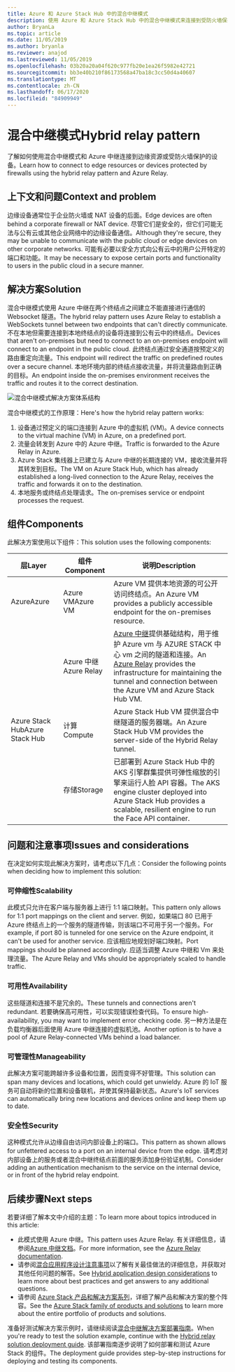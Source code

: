 ```yaml
---
title: Azure 和 Azure Stack Hub 中的混合中继模式
description: 使用 Azure 和 Azure Stack Hub 中的混合中继模式来连接到受防火墙保护的边缘资源。
author: BryanLa
ms.topic: article
ms.date: 11/05/2019
ms.author: bryanla
ms.reviewer: anajod
ms.lastreviewed: 11/05/2019
ms.openlocfilehash: 03b20a20a04f620c977fb20e1ea26f5982e42721
ms.sourcegitcommit: bb3e40b210f86173568a47ba18c3cc50d4a40607
ms.translationtype: MT
ms.contentlocale: zh-CN
ms.lasthandoff: 06/17/2020
ms.locfileid: "84909949"
---
```

# <a name="hybrid-relay-pattern"></a><span data-ttu-id="b78ee-103">混合中继模式</span><span class="sxs-lookup"><span data-stu-id="b78ee-103">Hybrid relay pattern</span></span>

<span data-ttu-id="b78ee-104">了解如何使用混合中继模式和 Azure 中继连接到边缘资源或受防火墙保护的设备。</span><span class="sxs-lookup"><span data-stu-id="b78ee-104">Learn how to connect to edge resources or devices protected by firewalls using the hybrid relay pattern and Azure Relay.</span></span>

## <a name="context-and-problem"></a><span data-ttu-id="b78ee-105">上下文和问题</span><span class="sxs-lookup"><span data-stu-id="b78ee-105">Context and problem</span></span>

<span data-ttu-id="b78ee-106">边缘设备通常位于企业防火墙或 NAT 设备的后面。</span><span class="sxs-lookup"><span data-stu-id="b78ee-106">Edge devices are often behind a corporate firewall or NAT device.</span></span> <span data-ttu-id="b78ee-107">尽管它们是安全的，但它们可能无法与公有云或其他企业网络中的边缘设备通信。</span><span class="sxs-lookup"><span data-stu-id="b78ee-107">Although they're secure, they may be unable to communicate with the public cloud or edge devices on other corporate networks.</span></span> <span data-ttu-id="b78ee-108">可能有必要以安全方式向公有云中的用户公开特定的端口和功能。</span><span class="sxs-lookup"><span data-stu-id="b78ee-108">It may be necessary to expose certain ports and functionality to users in the public cloud in a secure manner.</span></span>

## <a name="solution"></a><span data-ttu-id="b78ee-109">解决方案</span><span class="sxs-lookup"><span data-stu-id="b78ee-109">Solution</span></span>

<span data-ttu-id="b78ee-110">混合中继模式使用 Azure 中继在两个终结点之间建立不能直接进行通信的 Websocket 隧道。</span><span class="sxs-lookup"><span data-stu-id="b78ee-110">The hybrid relay pattern uses Azure Relay to establish a WebSockets tunnel between two endpoints that can't directly communicate.</span></span> <span data-ttu-id="b78ee-111">不在本地但需要连接到本地终结点的设备将连接到公有云中的终结点。</span><span class="sxs-lookup"><span data-stu-id="b78ee-111">Devices that aren't on-premises but need to connect to an on-premises endpoint will connect to an endpoint in the public cloud.</span></span> <span data-ttu-id="b78ee-112">此终结点通过安全通道按预定义的路由重定向流量。</span><span class="sxs-lookup"><span data-stu-id="b78ee-112">This endpoint will redirect the traffic on predefined routes over a secure channel.</span></span> <span data-ttu-id="b78ee-113">本地环境内部的终结点接收流量，并将流量路由到正确的目标。</span><span class="sxs-lookup"><span data-stu-id="b78ee-113">An endpoint inside the on-premises environment receives the traffic and routes it to the correct destination.</span></span>

![混合中继模式解决方案体系结构](media/pattern-hybrid-relay/solution-architecture.png)

<span data-ttu-id="b78ee-115">混合中继模式的工作原理：</span><span class="sxs-lookup"><span data-stu-id="b78ee-115">Here's how the hybrid relay pattern works:</span></span>

1. <span data-ttu-id="b78ee-116">设备通过预定义的端口连接到 Azure 中的虚拟机 (VM)。</span><span class="sxs-lookup"><span data-stu-id="b78ee-116">A device connects to the virtual machine (VM) in Azure, on a predefined port.</span></span>
2. <span data-ttu-id="b78ee-117">流量会转发到 Azure 中的 Azure 中继。</span><span class="sxs-lookup"><span data-stu-id="b78ee-117">Traffic is forwarded to the Azure Relay in Azure.</span></span>
3. <span data-ttu-id="b78ee-118">Azure Stack 集线器上已建立与 Azure 中继的长期连接的 VM，接收流量并将其转发到目标。</span><span class="sxs-lookup"><span data-stu-id="b78ee-118">The VM on Azure Stack Hub, which has already established a long-lived connection to the Azure Relay, receives the traffic and forwards it on to the destination.</span></span>
4. <span data-ttu-id="b78ee-119">本地服务或终结点处理请求。</span><span class="sxs-lookup"><span data-stu-id="b78ee-119">The on-premises service or endpoint processes the request.</span></span>

## <a name="components"></a><span data-ttu-id="b78ee-120">组件</span><span class="sxs-lookup"><span data-stu-id="b78ee-120">Components</span></span>

<span data-ttu-id="b78ee-121">此解决方案使用以下组件：</span><span class="sxs-lookup"><span data-stu-id="b78ee-121">This solution uses the following components:</span></span>

| <span data-ttu-id="b78ee-122">层</span><span class="sxs-lookup"><span data-stu-id="b78ee-122">Layer</span></span> | <span data-ttu-id="b78ee-123">组件</span><span class="sxs-lookup"><span data-stu-id="b78ee-123">Component</span></span> | <span data-ttu-id="b78ee-124">说明</span><span class="sxs-lookup"><span data-stu-id="b78ee-124">Description</span></span> |
|----------|-----------|-------------|
| <span data-ttu-id="b78ee-125">Azure</span><span class="sxs-lookup"><span data-stu-id="b78ee-125">Azure</span></span> | <span data-ttu-id="b78ee-126">Azure VM</span><span class="sxs-lookup"><span data-stu-id="b78ee-126">Azure VM</span></span> | <span data-ttu-id="b78ee-127">Azure VM 提供本地资源的可公开访问终结点。</span><span class="sxs-lookup"><span data-stu-id="b78ee-127">An Azure VM provides a publicly accessible endpoint for the on-premises resource.</span></span> |
| | <span data-ttu-id="b78ee-128">Azure 中继</span><span class="sxs-lookup"><span data-stu-id="b78ee-128">Azure Relay</span></span> | <span data-ttu-id="b78ee-129">[Azure 中继](/azure/azure-relay/)提供基础结构，用于维护 Azure vm 与 AZURE STACK 中心 vm 之间的隧道和连接。</span><span class="sxs-lookup"><span data-stu-id="b78ee-129">An [Azure Relay](/azure/azure-relay/) provides the infrastructure for maintaining the tunnel and connection between the Azure VM and Azure Stack Hub VM.</span></span>|
| <span data-ttu-id="b78ee-130">Azure Stack Hub</span><span class="sxs-lookup"><span data-stu-id="b78ee-130">Azure Stack Hub</span></span> | <span data-ttu-id="b78ee-131">计算</span><span class="sxs-lookup"><span data-stu-id="b78ee-131">Compute</span></span> | <span data-ttu-id="b78ee-132">Azure Stack Hub VM 提供混合中继隧道的服务器端。</span><span class="sxs-lookup"><span data-stu-id="b78ee-132">An Azure Stack Hub VM provides the server-side of the Hybrid Relay tunnel.</span></span> |
| | <span data-ttu-id="b78ee-133">存储</span><span class="sxs-lookup"><span data-stu-id="b78ee-133">Storage</span></span> | <span data-ttu-id="b78ee-134">已部署到 Azure Stack Hub 中的 AKS 引擎群集提供可弹性缩放的引擎来运行人脸 API 容器。</span><span class="sxs-lookup"><span data-stu-id="b78ee-134">The AKS engine cluster deployed into Azure Stack Hub provides a scalable, resilient engine to run the Face API container.</span></span>|

## <a name="issues-and-considerations"></a><span data-ttu-id="b78ee-135">问题和注意事项</span><span class="sxs-lookup"><span data-stu-id="b78ee-135">Issues and considerations</span></span>

<span data-ttu-id="b78ee-136">在决定如何实现此解决方案时，请考虑以下几点：</span><span class="sxs-lookup"><span data-stu-id="b78ee-136">Consider the following points when deciding how to implement this solution:</span></span>

### <a name="scalability"></a><span data-ttu-id="b78ee-137">可伸缩性</span><span class="sxs-lookup"><span data-stu-id="b78ee-137">Scalability</span></span>

<span data-ttu-id="b78ee-138">此模式只允许在客户端与服务器上进行 1:1 端口映射。</span><span class="sxs-lookup"><span data-stu-id="b78ee-138">This pattern only allows for 1:1 port mappings on the client and server.</span></span> <span data-ttu-id="b78ee-139">例如，如果端口 80 已用于 Azure 终结点上的一个服务的隧道传输，则该端口不可用于另一个服务。</span><span class="sxs-lookup"><span data-stu-id="b78ee-139">For example, if port 80 is tunneled for one service on the Azure endpoint, it can't be used for another service.</span></span> <span data-ttu-id="b78ee-140">应该相应地规划好端口映射。</span><span class="sxs-lookup"><span data-stu-id="b78ee-140">Port mappings should be planned accordingly.</span></span> <span data-ttu-id="b78ee-141">应适当调整 Azure 中继和 Vm 来处理流量。</span><span class="sxs-lookup"><span data-stu-id="b78ee-141">The Azure Relay and VMs should be appropriately scaled to handle traffic.</span></span>

### <a name="availability"></a><span data-ttu-id="b78ee-142">可用性</span><span class="sxs-lookup"><span data-stu-id="b78ee-142">Availability</span></span>

<span data-ttu-id="b78ee-143">这些隧道和连接不是冗余的。</span><span class="sxs-lookup"><span data-stu-id="b78ee-143">These tunnels and connections aren't redundant.</span></span> <span data-ttu-id="b78ee-144">若要确保高可用性，可以实现错误检查代码。</span><span class="sxs-lookup"><span data-stu-id="b78ee-144">To ensure high-availability, you may want to implement error checking code.</span></span> <span data-ttu-id="b78ee-145">另一种方法是在负载均衡器后面使用 Azure 中继连接的虚拟机池。</span><span class="sxs-lookup"><span data-stu-id="b78ee-145">Another option is to have a pool of Azure Relay-connected VMs behind a load balancer.</span></span>

### <a name="manageability"></a><span data-ttu-id="b78ee-146">可管理性</span><span class="sxs-lookup"><span data-stu-id="b78ee-146">Manageability</span></span>

<span data-ttu-id="b78ee-147">此解决方案可能跨越许多设备和位置，因而变得不好管理。</span><span class="sxs-lookup"><span data-stu-id="b78ee-147">This solution can span many devices and locations, which could get unwieldy.</span></span> <span data-ttu-id="b78ee-148">Azure 的 IoT 服务可自动将新的位置和设备联机，并使其保持最新状态。</span><span class="sxs-lookup"><span data-stu-id="b78ee-148">Azure's IoT services can automatically bring new locations and devices online and keep them up to date.</span></span>

### <a name="security"></a><span data-ttu-id="b78ee-149">安全性</span><span class="sxs-lookup"><span data-stu-id="b78ee-149">Security</span></span>

<span data-ttu-id="b78ee-150">这种模式允许从边缘自由访问内部设备上的端口。</span><span class="sxs-lookup"><span data-stu-id="b78ee-150">This pattern as shown allows for unfettered access to a port on an internal device from the edge.</span></span> <span data-ttu-id="b78ee-151">请考虑对内部设备上的服务或者混合中继终结点前面的服务添加身份验证机制。</span><span class="sxs-lookup"><span data-stu-id="b78ee-151">Consider adding an authentication mechanism to the service on the internal device, or in front of the hybrid relay endpoint.</span></span>

## <a name="next-steps"></a><span data-ttu-id="b78ee-152">后续步骤</span><span class="sxs-lookup"><span data-stu-id="b78ee-152">Next steps</span></span>

<span data-ttu-id="b78ee-153">若要详细了解本文中介绍的主题：</span><span class="sxs-lookup"><span data-stu-id="b78ee-153">To learn more about topics introduced in this article:</span></span>

- <span data-ttu-id="b78ee-154">此模式使用 Azure 中继。</span><span class="sxs-lookup"><span data-stu-id="b78ee-154">This pattern uses Azure Relay.</span></span> <span data-ttu-id="b78ee-155">有关详细信息，请参阅[Azure 中继文档](/azure/azure-relay/)。</span><span class="sxs-lookup"><span data-stu-id="b78ee-155">For more information, see the [Azure Relay documentation](/azure/azure-relay/).</span></span>
- <span data-ttu-id="b78ee-156">请参阅[混合应用程序设计注意事项](overview-app-design-considerations.md)以了解有关最佳做法的详细信息，并获取对其他任何问题的解答。</span><span class="sxs-lookup"><span data-stu-id="b78ee-156">See [Hybrid application design considerations](overview-app-design-considerations.md) to learn more about best practices and get answers to any additional questions.</span></span>
- <span data-ttu-id="b78ee-157">请参阅 [Azure Stack 产品和解决方案系列](/azure-stack)，详细了解产品和解决方案的整个阵容。</span><span class="sxs-lookup"><span data-stu-id="b78ee-157">See the [Azure Stack family of products and solutions](/azure-stack) to learn more about the entire portfolio of products and solutions.</span></span>

<span data-ttu-id="b78ee-158">准备好测试解决方案示例时，请继续阅读[混合中继解决方案部署指南](https://aka.ms/hybridrelaydeployment)。</span><span class="sxs-lookup"><span data-stu-id="b78ee-158">When you're ready to test the solution example, continue with the [Hybrid relay solution deployment guide](https://aka.ms/hybridrelaydeployment).</span></span> <span data-ttu-id="b78ee-159">该部署指南逐步说明了如何部署和测试 Azure Stack 的组件。</span><span class="sxs-lookup"><span data-stu-id="b78ee-159">The deployment guide provides step-by-step instructions for deploying and testing its components.</span></span>
